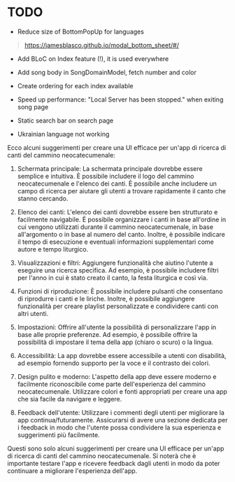 # TODO

- Reduce size of BottomPopUp for languages
> https://jamesblasco.github.io/modal_bottom_sheet/#/

- Add BLoC on Index feature (!), it is used everywhere

- Add song body in SongDomainModel, fetch number and color

- Create ordering for each index available

- Speed up performance: "Local Server has been stopped." when exiting song page

- Static search bar on search page

- Ukrainian language not working

Ecco alcuni suggerimenti per creare una UI efficace per un'app di ricerca di canti del cammino neocatecumenale:

1. Schermata principale: La schermata principale dovrebbe essere semplice e intuitiva. È possibile includere il logo del cammino neocatecumenale e l'elenco dei canti. È possibile anche includere un campo di ricerca per aiutare gli utenti a trovare rapidamente il canto che stanno cercando.

2. Elenco dei canti: L'elenco dei canti dovrebbe essere ben strutturato e facilmente navigabile. È possibile organizzare i canti in base all'ordine in cui vengono utilizzati durante il cammino neocatecumenale, in base all'argomento o in base al numero del canto. Inoltre, è possibile indicare il tempo di esecuzione e eventuali informazioni supplementari come autore e tempo liturgico.

3. Visualizzazioni e filtri: Aggiungere funzionalità che aiutino l'utente a eseguire una ricerca specifica. Ad esempio, è possibile includere filtri per l'anno in cui è stato creato il canto, la festa liturgica e così via.

4. Funzioni di riproduzione: È possibile includere pulsanti che consentano di riprodurre i canti e le liriche. Inoltre, è possibile aggiungere funzionalità per creare playlist personalizzate e condividere canti con altri utenti.

5. Impostazioni: Offrire all'utente la possibilità di personalizzare l'app in base alle proprie preferenze. Ad esempio, è possibile offrire la possibilità di impostare il tema della app (chiaro o scuro) o la lingua.

6. Accessibilità: La app dovrebbe essere accessibile a utenti con disabilità, ad esempio fornendo supporto per la voce e il contrasto dei colori.

7. Design pulito e moderno: L'aspetto della app deve essere moderno e facilmente riconoscibile come parte dell'esperienza del cammino neocatecumenale. Utilizzare colori e fonti appropriati per creare una app che sia facile da navigare e leggere.

8. Feedback dell'utente: Utilizzare i commenti degli utenti per migliorare la app continua/futuramente. Assicurarsi di avere una sezione dedicata per i feedback in modo che l'utente possa condividere la sua esperienza e suggerimenti più facilmente. 

Questi sono solo alcuni suggerimenti per creare una UI efficace per un'app di ricerca di canti del cammino neocatecumenale. Si noterà che è importante testare l'app e ricevere feedback dagli utenti in modo da poter continuare a migliorare l'esperienza dell'app.